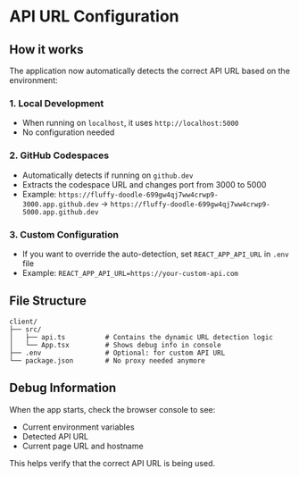 # API URL Configuration

## How it works

The application now automatically detects the correct API URL based on the environment:

### 1. Local Development
- When running on `localhost`, it uses `http://localhost:5000`
- No configuration needed

### 2. GitHub Codespaces
- Automatically detects if running on `github.dev`
- Extracts the codespace URL and changes port from 3000 to 5000
- Example: `https://fluffy-doodle-699gw4qj7ww4crwp9-3000.app.github.dev` → `https://fluffy-doodle-699gw4qj7ww4crwp9-5000.app.github.dev`

### 3. Custom Configuration
- If you want to override the auto-detection, set `REACT_APP_API_URL` in `.env` file
- Example: `REACT_APP_API_URL=https://your-custom-api.com`

## File Structure

```
client/
├── src/
│   ├── api.ts          # Contains the dynamic URL detection logic
│   └── App.tsx         # Shows debug info in console
├── .env                # Optional: for custom API URL
└── package.json        # No proxy needed anymore
```

## Debug Information

When the app starts, check the browser console to see:
- Current environment variables
- Detected API URL
- Current page URL and hostname

This helps verify that the correct API URL is being used. 